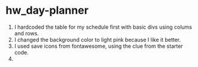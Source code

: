 # hw_day-planner

1. I hardcoded the table for my schedule first with basic divs using colums and rows.
2. I changed the background color to light pink because I like it better.
3. I used save icons from fontawesome, using the clue from the starter code.
4. 